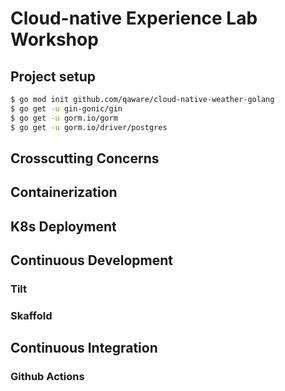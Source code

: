 # Cloud-native Experience Lab Workshop

## Project setup

```bash
$ go mod init github.com/qaware/cloud-native-weather-golang 
$ go get -u gin-gonic/gin
$ go get -u gorm.io/gorm
$ go get -u gorm.io/driver/postgres
```

## Crosscutting Concerns

## Containerization

## K8s Deployment

## Continuous Development

### Tilt

### Skaffold

## Continuous Integration

### Github Actions
